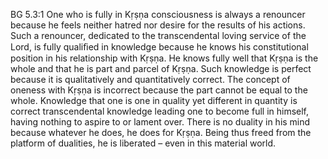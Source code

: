 BG 5.3:1	One who is fully in Kṛṣṇa consciousness is always a renouncer because he feels neither hatred nor desire for the results of his actions. Such a renouncer, dedicated to the transcendental loving service of the Lord, is fully qualiﬁed in knowledge because he knows his constitutional position in his relationship with Kṛṣṇa. He knows fully well that Kṛṣṇa is the whole and that he is part and parcel of Kṛṣṇa. Such knowledge is perfect because it is qualitatively and quantitatively correct. The concept of oneness with Kṛṣṇa is incorrect because the part cannot be equal to the whole. Knowledge that one is one in quality yet different in quantity is correct transcendental knowledge leading one to become full in himself, having nothing to aspire to or lament over. There is no duality in his mind because whatever he does, he does for Kṛṣṇa. Being thus freed from the platform of dualities, he is liberated – even in this material world.